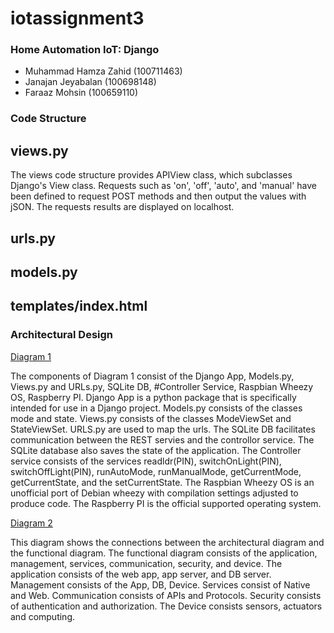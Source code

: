 # iotassignment3

### Home Automation IoT: Django

- Muhammad Hamza Zahid (100711463)
- Janajan Jeyabalan (100698148)
- Faraaz Mohsin (100659110)


### Code Structure

views.py
---
The views code structure provides APIView class, which subclasses Django's View class.
Requests such as 'on', 'off', 'auto', and 'manual' have been defined to request POST methods and
then output the values with jSON. The requests results are displayed on localhost. 

urls.py
---

models.py
---

templates/index.html
---

### Architectural Design

[Diagram 1](https://github.com/faraazmohsin/iotassignment3/blob/main/architectural%20design/architectural_design1.PNG)

The components of Diagram 1 consist of the Django App, Models.py, Views.py and URLs.py, SQLite DB, #Controller Service, Raspbian Wheezy OS, Raspberry PI. Django App is a python package that is specifically intended for use in a Django project.  Models.py consists of the classes mode and state. Views.py consists of the classes ModeViewSet and StateViewSet. URLS.py are used to map the urls. The SQLite DB facilitates communication between the REST servies and the controllor service. The SQLite database also saves the state of the application. The Controller service consists of the services readldr(PIN), switchOnLight(PIN), switchOffLight(PIN), runAutoMode, runManualMode, getCurrentMode, getCurrentState, and the setCurrentState. The Raspbian Wheezy OS is an unofficial port of Debian wheezy with compilation settings adjusted to produce code. The Raspberry PI is the official supported operating system.     

[Diagram 2](https://github.com/faraazmohsin/iotassignment3/blob/main/architectural%20design/architectural_design2.PNG)

This diagram shows the connections between the architectural diagram and the functional diagram. The functional diagram consists of the application, management, services, communication, security, and device. The application consists of the web app, app server, and DB server. Management consists of the App, DB, Device. Services consist of Native and Web. Communication consists of APIs and Protocols. Security consists of authentication and authorization. The Device consists sensors, actuators and computing. 
